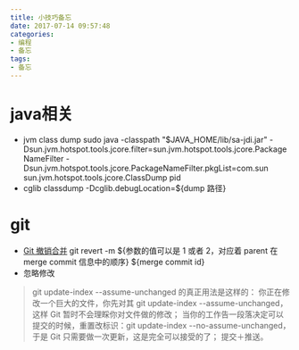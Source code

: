 ```yaml
---
title: 小技巧备忘
date: 2017-07-14 09:57:48
categories: 
- 编程
- 备忘
tags:
- 备忘
---
```


# java相关
* jvm class dump
sudo java -classpath "$JAVA_HOME/lib/sa-jdi.jar" -Dsun.jvm.hotspot.tools.jcore.filter=sun.jvm.hotspot.tools.jcore.PackageNameFilter -Dsun.jvm.hotspot.tools.jcore.PackageNameFilter.pkgList=com.sun  sun.jvm.hotspot.tools.jcore.ClassDump pid
* cglib classdump
-Dcglib.debugLocation=${dump 路径}

# git
* [Git 撤销合并](http://blog.psjay.com/posts/git-revert-merge-commit/)
git revert -m ${参数的值可以是 1 或者 2，对应着 parent 在 merge commit 信息中的顺序} ${merge commit id}
* 忽略修改
> git update-index --assume-unchanged 的真正用法是这样的：
> 你正在修改一个巨大的文件，你先对其 git update-index --assume-unchanged，这样 Git 暂时不会理睬你对文件做的修改；
当你的工作告一段落决定可以提交的时候，重置改标识：git update-index --no-assume-unchanged，于是 Git 只需要做一次更新，这是完全可以接受的了；
> 提交＋推送。
